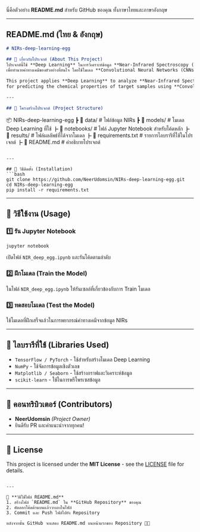 นี่คือตัวอย่าง **README.md** สำหรับ GitHub ของคุณ ทั้งภาษาไทยและภาษาอังกฤษ  

---

## **README.md** (ไทย & อังกฤษ)  

```md
# NIRs-deep-learning-egg

## 📌 เกี่ยวกับโปรเจกต์ (About This Project)
โปรเจกต์นี้ใช้ **Deep Learning** ในการวิเคราะห์ข้อมูล **Near-Infrared Spectroscopy (NIRs)**  
เพื่อทำนายค่าทางเคมีของตัวอย่างที่สนใจ โดยใช้โมเดล **Convolutional Neural Networks (CNNs)**  

This project applies **Deep Learning** to analyze **Near-Infrared Spectroscopy (NIRs)** data  
for predicting the chemical properties of target samples using **Convolutional Neural Networks (CNNs)**.  

---

## 📂 โครงสร้างโปรเจกต์ (Project Structure)
```
📦 NIRs-deep-learning-egg
 ┣ 📂 data/               # ไฟล์ข้อมูล NIRs
 ┣ 📂 models/             # โมเดล Deep Learning ที่ใช้
 ┣ 📂 notebooks/          # ไฟล์ Jupyter Notebook สำหรับโค้ดหลัก
 ┣ 📂 results/            # ไฟล์ผลลัพธ์ที่ได้จากโมเดล
 ┣ 📜 requirements.txt    # รายการไลบรารีที่ใช้ในโปรเจกต์
 ┣ 📜 README.md           # คำอธิบายโปรเจกต์
```

---

## 🔧 วิธีติดตั้ง (Installation)
```bash
git clone https://github.com/NeerUdomsin/NIRs-deep-learning-egg.git
cd NIRs-deep-learning-egg
pip install -r requirements.txt
```

---

## 🚀 วิธีใช้งาน (Usage)
### 1️⃣ รัน Jupyter Notebook
```bash
jupyter notebook
```
เปิดไฟล์ `NIR_deep_egg.ipynb` และรันโค้ดตามลำดับ  

### 2️⃣ ฝึกโมเดล (Train the Model)
ในไฟล์ `NIR_deep_egg.ipynb` ให้รันเซลล์ที่เกี่ยวข้องกับการ Train โมเดล  

### 3️⃣ ทดสอบโมเดล (Test the Model)
ใช้โมเดลที่ฝึกเสร็จแล้วในการพยากรณ์ค่าทางเคมีจากข้อมูล NIRs  

---

## 📜 ไลบรารีที่ใช้ (Libraries Used)
- `TensorFlow / PyTorch` - ใช้สำหรับสร้างโมเดล Deep Learning  
- `NumPy` - ใช้จัดการข้อมูลเชิงตัวเลข  
- `Matplotlib / Seaborn` - ใช้สร้างกราฟและวิเคราะห์ข้อมูล  
- `scikit-learn` - ใช้ในการพรีโพรเซสข้อมูล  

---

## 🤝 คอนทริบิวเตอร์ (Contributors)
- **NeerUdomsin** *(Project Owner)*  
- ยินดีรับ PR และคำแนะนำจากทุกคน!  

---

## 📄 License
This project is licensed under the **MIT License** - see the [LICENSE](LICENSE) file for details.  
```

---

📌 **วิธีใช้ไฟล์ README.md**  
1. สร้างไฟล์ `README.md` ใน **GitHub Repository** ของคุณ  
2. คัดลอกโค้ดด้านบนแล้ววางลงในไฟล์  
3. Commit และ Push ไฟล์ไปยัง Repository  

หลังจากนั้น GitHub จะแสดง README.md บนหน้าแรกของ Repository 🎉🚀
